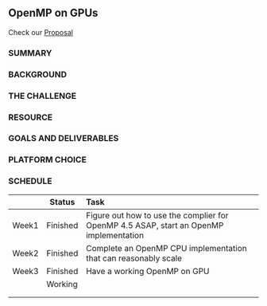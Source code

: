 ## OpenMP on GPUs

Check our [Proposal](https://docs.google.com/document/d/1ODHGpVbE_Mi9GmfAOWPZITt7Ah6zEe7cmiYSFjAQUw0/edit?ts=5fa34986#)

### SUMMARY

### BACKGROUND

### THE CHALLENGE

### RESOURCE

### GOALS AND DELIVERABLES

### PLATFORM CHOICE

### SCHEDULE

|  | Status | Task |
| --- | --- | :-- |
| Week1 | Finished | Figure out how to use the complier for OpenMP 4.5 ASAP, start an OpenMP implementation |
| Week2 | Finished | Complete an OpenMP CPU implementation that can reasonably scale |
| Week3 | Finished | Have a working OpenMP on GPU |
| | Working | |
| | | |
| | | |

